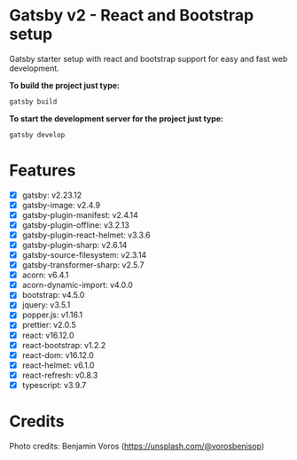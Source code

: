 # Gatsby v2 - React and Bootstrap setup
Gatsby starter setup with react and bootstrap support for easy and fast web development.

**To build the project just type:**

```javascript
gatsby build
```

**To start the development server for the project just type:**

```javascript
gatsby develop
```

# Features
- [x] gatsby: v2.23.12
- [x] gatsby-image: v2.4.9
- [x] gatsby-plugin-manifest: v2.4.14
- [x] gatsby-plugin-offline: v3.2.13
- [x] gatsby-plugin-react-helmet: v3.3.6
- [x] gatsby-plugin-sharp: v2.6.14
- [x] gatsby-source-filesystem: v2.3.14
- [x] gatsby-transformer-sharp: v2.5.7
- [x] acorn: v6.4.1
- [x] acorn-dynamic-import: v4.0.0
- [x] bootstrap: v4.5.0
- [x] jquery: v3.5.1
- [x] popper.js: v1.16.1
- [x] prettier: v2.0.5
- [x] react: v16.12.0
- [x] react-bootstrap: v1.2.2
- [x] react-dom: v16.12.0
- [x] react-helmet: v6.1.0
- [x] react-refresh: v0.8.3
- [x] typescript: v3.9.7

# Credits
Photo credits: Benjamin Voros (https://unsplash.com/@vorosbenisop)